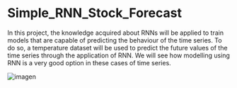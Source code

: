 # Simple_RNN_Stock_Forecast
In this project, the knowledge acquired about RNNs will be applied to train models that are capable of predicting the behaviour of the time series. To do so, a temperature dataset will be used to predict the future values of the time series through the application of RNN. We will see how modelling using RNN is a very good option in these cases of time series.

![imagen](https://user-images.githubusercontent.com/18196870/194301070-a9ad18a0-4654-4d3c-83b9-f9f57dd04fd2.png)

